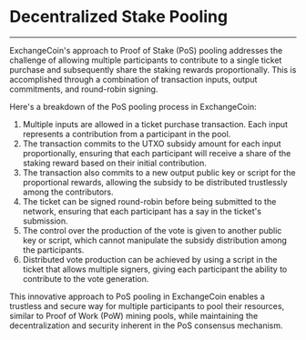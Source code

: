 # Decentralized Stake Pooling 

---

ExchangeCoin's approach to Proof of Stake (PoS) pooling addresses the challenge of allowing multiple participants to contribute to a single ticket purchase and subsequently share the staking rewards proportionally. This is accomplished through a combination of transaction inputs, output commitments, and round-robin signing.

Here's a breakdown of the PoS pooling process in ExchangeCoin:

1. Multiple inputs are allowed in a ticket purchase transaction. Each input represents a contribution from a participant in the pool.
2. The transaction commits to the UTXO subsidy amount for each input proportionally, ensuring that each participant will receive a share of the staking reward based on their initial contribution.
3. The transaction also commits to a new output public key or script for the proportional rewards, allowing the subsidy to be distributed trustlessly among the contributors.
4. The ticket can be signed round-robin before being submitted to the network, ensuring that each participant has a say in the ticket's submission.
5. The control over the production of the vote is given to another public key or script, which cannot manipulate the subsidy distribution among the participants.
6. Distributed vote production can be achieved by using a script in the ticket that allows multiple signers, giving each participant the ability to contribute to the vote generation.

This innovative approach to PoS pooling in ExchangeCoin enables a trustless and secure way for multiple participants to pool their resources, similar to Proof of Work (PoW) mining pools, while maintaining the decentralization and security inherent in the PoS consensus mechanism.
